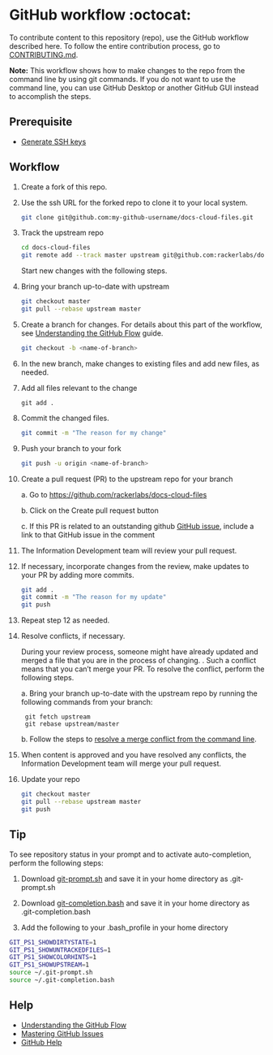 # GitHub workflow :octocat:

To contribute content to this repository (repo), use the GitHub workflow
described here. To follow the entire contribution process, go to
[CONTRIBUTING.md](CONTRIBUTING.md).

**Note:** This workflow shows how to make changes to the repo from the command
line by using git commands. If you do not want to use the command line, you can
use GitHub Desktop or another GitHub GUI instead to accomplish the steps.


## Prerequisite

* [Generate SSH keys](https://help.github.com/articles/generating-ssh-keys/)

## Workflow

1. Create a fork of this repo.

2. Use the ssh URL for the forked repo to clone it to your local system.

   ```bash
   git clone git@github.com:my-github-username/docs-cloud-files.git
   ```

3. Track the upstream repo

   ```bash
   cd docs-cloud-files
   git remote add --track master upstream git@github.com:rackerlabs/docs-cloud-files.git
   ```
    Start new changes with the following steps.

4.  Bring your branch up-to-date with upstream

    ```bash
    git checkout master
    git pull --rebase upstream master
    ```

5. Create a branch for changes. For details about this part of the workflow,
   see [Understanding the GitHub Flow](https://guides.github.com/introduction/flow/index.html)
   guide.

    ```bash
    git checkout -b <name-of-branch>
    ```

6. In the new branch, make changes to existing files and add new files, as
   needed.

7. Add all files relevant to the change

   ```
   git add .
   ```

8. Commit the changed files.
    ```bash
    git commit -m "The reason for my change"
    ```

9. Push your branch to your fork
    ```bash
    git push -u origin <name-of-branch>
    ```

10. Create a pull request (PR) to the upstream repo for your branch

    a. Go to https://github.com/rackerlabs/docs-cloud-files

    b. Click on the Create pull request button

    c. If this PR is related to an outstanding github
       [GitHub issue](https://github.com/rackerlabs/docs-cloud-files/issues),
       include a link to that GitHub issue in the comment

11. The Information Development team will review your pull request.

12. If necessary, incorporate changes from the review, make updates to your PR
    by adding more commits.

    ```bash
    git add .
    git commit -m "The reason for my update"
    git push
    ```
13. Repeat step 12 as needed.

14. Resolve conflicts, if necessary.

    During your review process, someone might have already updated and merged a
    file that you are in the process of changing. . Such a conflict means that
    you can’t merge your PR. To resolve the conflict, perform the following
    steps.

    a. Bring your branch up-to-date with the upstream repo by running the
       following commands from your branch:

       ```
        git fetch upstream
        git rebase upstream/master
       ```

    b. Follow the steps to
       [resolve a merge conflict from the command
       line](https://help.github.com/articles/resolving-a-merge-conflict-from-the-command-line/).

15. When content is approved and you have resolved any conflicts, the
    Information Development team will merge your pull request.

16. Update your repo

    ```bash
    git checkout master
    git pull --rebase upstream master
    git push
    ```

## Tip

To see repository status in your prompt and to activate auto-completion,
perform the following steps:

1. Download
[git-prompt.sh](https://raw.githubusercontent.com/git/git/master/contrib/completion/git-prompt.sh)
and save it in your home directory as .git-prompt.sh

1. Download
[git-completion.bash](https://github.com/git/git/blob/master/contrib/completion/git-completion.bash)
and save it in your home directory as .git-completion.bash

1. Add the following to your .bash_profile in your home directory

```bash
GIT_PS1_SHOWDIRTYSTATE=1
GIT_PS1_SHOWUNTRACKEDFILES=1
GIT_PS1_SHOWCOLORHINTS=1
GIT_PS1_SHOWUPSTREAM=1
source ~/.git-prompt.sh
source ~/.git-completion.bash
```

## Help

* [Understanding the GitHub Flow](https://guides.github.com/introduction/flow/index.html)
* [Mastering GitHub Issues](https://guides.github.com/features/issues/)
* [GitHub Help](https://help.github.com/)
